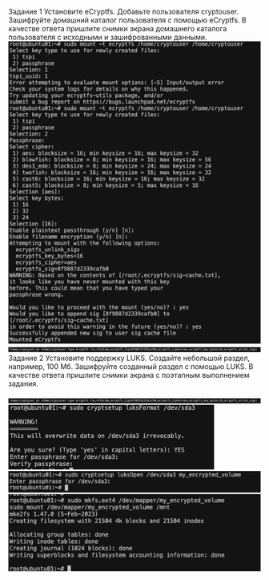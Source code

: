 Задание 1
Установите eCryptfs.
Добавьте пользователя cryptouser.
Зашифруйте домашний каталог пользователя с помощью eCryptfs.
В качестве ответа пришлите снимки экрана домашнего каталога пользователя с исходными и зашифрованными данными.
<br>
![Task1](https://github.com/DmitriyKly/HW_DevOps_Netology/blob/main/%D0%97%D0%B0%D1%89%D0%B8%D1%82%D0%B0%20%D1%85%D0%BE%D1%81%D1%82%D0%B0/screen/Task1.png)
<br>
![Task1_1](https://github.com/DmitriyKly/HW_DevOps_Netology/blob/main/%D0%97%D0%B0%D1%89%D0%B8%D1%82%D0%B0%20%D1%85%D0%BE%D1%81%D1%82%D0%B0/screen/Task1_1.png)
<br>
Задание 2
Установите поддержку LUKS.
Создайте небольшой раздел, например, 100 Мб.
Зашифруйте созданный раздел с помощью LUKS.
В качестве ответа пришлите снимки экрана с поэтапным выполнением задания.
<br>
<br>![Task2](https://github.com/DmitriyKly/HW_DevOps_Netology/blob/main/%D0%97%D0%B0%D1%89%D0%B8%D1%82%D0%B0%20%D1%85%D0%BE%D1%81%D1%82%D0%B0/screen/Task1_1.png)
<br>![Task2_1](https://github.com/DmitriyKly/HW_DevOps_Netology/blob/main/%D0%97%D0%B0%D1%89%D0%B8%D1%82%D0%B0%20%D1%85%D0%BE%D1%81%D1%82%D0%B0/screen/Task2_1.png)
<br>![Task2_2](https://github.com/DmitriyKly/HW_DevOps_Netology/blob/main/%D0%97%D0%B0%D1%89%D0%B8%D1%82%D0%B0%20%D1%85%D0%BE%D1%81%D1%82%D0%B0/screen/Task2_2.png)
<br>![Task2_3](https://github.com/DmitriyKly/HW_DevOps_Netology/blob/main/%D0%97%D0%B0%D1%89%D0%B8%D1%82%D0%B0%20%D1%85%D0%BE%D1%81%D1%82%D0%B0/screen/Task2_3.png)